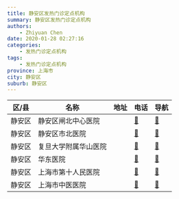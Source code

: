 ```yaml
---
title: 静安区发热门诊定点机构
summary: 静安区发热门诊定点机构
authors: 
    - Zhiyuan Chen
date: 2020-01-28 02:27:16
categories: 
    - 发热门诊定点机构
tags: 
    - 发热门诊定点机构
province: 上海市
city: 静安区
suburb: 静安区
---
```


|  区/县  |  名称  |  地址  |  电话  |  导航  |
|------|-------|------|------|------|
|  静安区  |  静安区闸北中心医院  |    |  [🧭](https://ditu.amap.com/search?query=静安区闸北中心医院)  |  [🧭](https://ditu.amap.com/search?query=静安区闸北中心医院)  
|  静安区  |  静安区市北医院  |    |  [🧭](https://ditu.amap.com/search?query=静安区市北医院)  |  [🧭](https://ditu.amap.com/search?query=静安区市北医院)  
|  静安区  |  复旦大学附属华山医院  |    |  [🧭](https://ditu.amap.com/search?query=复旦大学附属华山医院)  |  [🧭](https://ditu.amap.com/search?query=复旦大学附属华山医院)  
|  静安区  |  华东医院  |    |  [🧭](https://ditu.amap.com/search?query=华东医院)  |  [🧭](https://ditu.amap.com/search?query=华东医院)  
|  静安区  |  上海市第十人民医院  |    |  [🧭](https://ditu.amap.com/search?query=上海市第十人民医院)  |  [🧭](https://ditu.amap.com/search?query=上海市第十人民医院)  
|  静安区  |  上海市中医医院  |    |  [🧭](https://ditu.amap.com/search?query=上海市中医医院)  |  [🧭](https://ditu.amap.com/search?query=上海市中医医院)  


